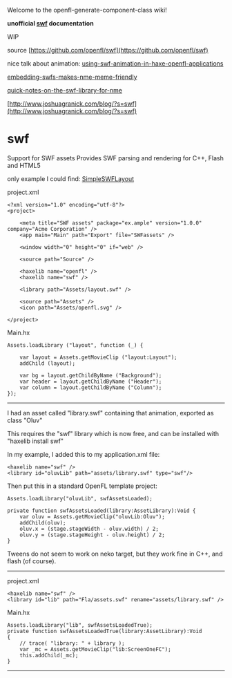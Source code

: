 Welcome to the openfl-generate-component-class wiki!

**unofficial [swf](https://github.com/openfl/swf) documentation**

WIP

source [https://github.com/openfl/swf](https://github.com/openfl/swf)

nice talk about animation:
[using-swf-animation-in-haxe-openfl-applications](http://stackoverflow.com/questions/18222008/using-swf-animation-in-haxe-openfl-applications)

[embedding-swfs-makes-nme-meme-friendly](http://www.joshuagranick.com/blog/2012/01/24/embedding-swfs-makes-nme-meme-friendly/)

[quick-notes-on-the-swf-library-for-nme](http://www.joshuagranick.com/blog/2012/02/08/quick-notes-on-the-swf-library-for-nme/)

[http://www.joshuagranick.com/blog/?s=swf](http://www.joshuagranick.com/blog/?s=swf)

# swf
Support for SWF assets
Provides SWF parsing and rendering for C++, Flash and HTML5

only example I could find:
[SimpleSWFLayout](https://github.com/openfl/openfl-samples/tree/master/SimpleSWFLayout)

project.xml
```
<?xml version="1.0" encoding="utf-8"?>
<project>

	<meta title="SWF assets" package="ex.ample" version="1.0.0" company="Acme Corporation" />
	<app main="Main" path="Export" file="SWFassets" />

	<window width="0" height="0" if="web" />

	<source path="Source" />

	<haxelib name="openfl" />
	<haxelib name="swf" />

	<library path="Assets/layout.swf" />

	<source path="Assets" />
	<icon path="Assets/openfl.svg" />

</project>
```
Main.hx
```
Assets.loadLibrary ("layout", function (_) {

	var layout = Assets.getMovieClip ("layout:Layout");
	addChild (layout);

	var bg = layout.getChildByName ("Background");
	var header = layout.getChildByName ("Header");
	var column = layout.getChildByName ("Column");
});
```



***

I had an asset called "library.swf" containing that animation, exported as class "Oluv"

This requires the "swf" library which is now free, and can be installed with "haxelib install swf"

In my example, I added this to my application.xml file:
```
<haxelib name="swf" />
<library id="oluvLib" path="assets/library.swf" type="swf"/>
```
Then put this in a standard OpenFL template project:
```
Assets.loadLibrary("oluvLib", swfAssetsLoaded);

private function swfAssetsLoaded(library:AssetLibrary):Void {
    var oluv = Assets.getMovieClip("oluvLib:Oluv");
    addChild(oluv);
    oluv.x = (stage.stageWidth - oluv.width) / 2;
    oluv.y = (stage.stageHeight - oluv.height) / 2;
}
```
Tweens do not seem to work on neko target, but they work fine in C++, and flash (of course).



***
project.xml
```
<haxelib name="swf" />	
<library id="lib" path="Fla/assets.swf" rename="assets/library.swf" />
```

Main.hx
```
Assets.loadLibrary("lib", swfAssetsLoadedTrue);
private function swfAssetsLoadedTrue(library:AssetLibrary):Void 
{
	// trace( "library: " + library );
	var _mc = Assets.getMovieClip("lib:ScreenOneFC");
	this.addChild(_mc);
}
```

***